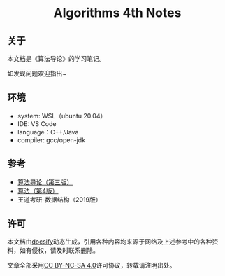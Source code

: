 ﻿<h1 align="center">Algorithms 4th Notes</h1>

## 关于

本文档是《算法导论》的学习笔记。

如发现问题欢迎指出~

## 环境

- system: WSL（ubuntu 20.04）
- IDE: VS Code
- language：C++/Java
- compiler: gcc/open-jdk

## 参考

* [算法导论（第三版）](https://book.douban.com/subject/20432061/)
* [算法（第4版）](https://book.douban.com/subject/19952400/)
* 王道考研-数据结构（2019版）

## 许可

本文档由[docsify](https://docsify.js.org/#/zh-cn/)动态生成，引用各种内容均来源于网络及上述参考中的各种资料，如有侵权，请及时联系删除。

文章全部采用[CC BY-NC-SA 4.0](https://creativecommons.org/licenses/by-nc-sa/4.0/)许可协议，转载请注明出处。